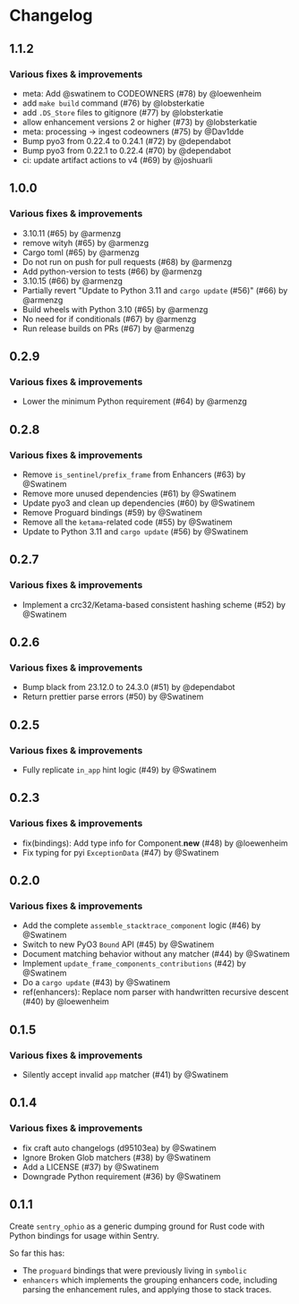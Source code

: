 # Changelog

## 1.1.2

### Various fixes & improvements

- meta: Add @swatinem to CODEOWNERS (#78) by @loewenheim
- add `make build` command (#76) by @lobsterkatie
- add `.DS_Store` files to gitignore (#77) by @lobsterkatie
- allow enhancement versions 2 or higher (#73) by @lobsterkatie
- meta: processing -> ingest codeowners (#75) by @Dav1dde
- Bump pyo3 from 0.22.4 to 0.24.1 (#72) by @dependabot
- Bump pyo3 from 0.22.1 to 0.22.4 (#70) by @dependabot
- ci: update artifact actions to v4 (#69) by @joshuarli

## 1.0.0

### Various fixes & improvements

- 3.10.11 (#65) by @armenzg
- remove wityh (#65) by @armenzg
- Cargo toml (#65) by @armenzg
- Do not run on push for pull requests (#68) by @armenzg
- Add python-version to tests (#66) by @armenzg
- 3.10.15 (#66) by @armenzg
- Partially revert "Update to Python 3.11 and `cargo update` (#56)" (#66) by @armenzg
- Build wheels with Python 3.10 (#65) by @armenzg
- No need for if conditionals (#67) by @armenzg
- Run release builds on PRs (#67) by @armenzg

## 0.2.9

### Various fixes & improvements

- Lower the minimum Python requirement (#64) by @armenzg

## 0.2.8

### Various fixes & improvements

- Remove `is_sentinel/prefix_frame` from Enhancers (#63) by @Swatinem
- Remove more unused dependencies (#61) by @Swatinem
- Update pyo3 and clean up dependencies (#60) by @Swatinem
- Remove Proguard bindings (#59) by @Swatinem
- Remove all the `ketama`-related code (#55) by @Swatinem
- Update to Python 3.11 and `cargo update` (#56) by @Swatinem

## 0.2.7

### Various fixes & improvements

- Implement a crc32/Ketama-based consistent hashing scheme (#52) by @Swatinem

## 0.2.6

### Various fixes & improvements

- Bump black from 23.12.0 to 24.3.0 (#51) by @dependabot
- Return prettier parse errors (#50) by @Swatinem

## 0.2.5

### Various fixes & improvements

- Fully replicate `in_app` hint logic (#49) by @Swatinem

## 0.2.3

### Various fixes & improvements

- fix(bindings): Add type info for Component.__new__ (#48) by @loewenheim
- Fix typing for pyi `ExceptionData` (#47) by @Swatinem

## 0.2.0

### Various fixes & improvements

- Add the complete `assemble_stacktrace_component` logic (#46) by @Swatinem
- Switch to new PyO3 `Bound` API (#45) by @Swatinem
- Document matching behavior without any matcher (#44) by @Swatinem
- Implement `update_frame_components_contributions` (#42) by @Swatinem
- Do a `cargo update` (#43) by @Swatinem
- ref(enhancers): Replace nom parser with handwritten recursive descent (#40) by @loewenheim

## 0.1.5

### Various fixes & improvements

- Silently accept invalid `app` matcher (#41) by @Swatinem

## 0.1.4

### Various fixes & improvements

- fix craft auto changelogs (d95103ea) by @Swatinem
- Ignore Broken Glob matchers (#38) by @Swatinem
- Add a LICENSE (#37) by @Swatinem
- Downgrade Python requirement (#36) by @Swatinem

## 0.1.1

Create `sentry_ophio` as a generic dumping ground for Rust code with Python
bindings for usage within Sentry.

So far this has:

- The `proguard` bindings that were previously living in `symbolic`
- `enhancers` which implements the grouping enhancers code, including parsing
  the enhancement rules, and applying those to stack traces.

